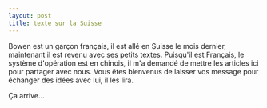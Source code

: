 ```yaml
---
layout: post
title: texte sur la Suisse
---
```


Bowen est un garçon français, il est allé en Suisse le mois dernier, maintenant il est revenu avec ses petits textes. Puisqu'il est Français, le système d'opération est en chinois, il m'a demandé de mettre les articles ici pour partager avec nous. Vous êtes bienvenus de laisser vos message pour échanger des idées avec lui, il les lira.

Ça arrive…

